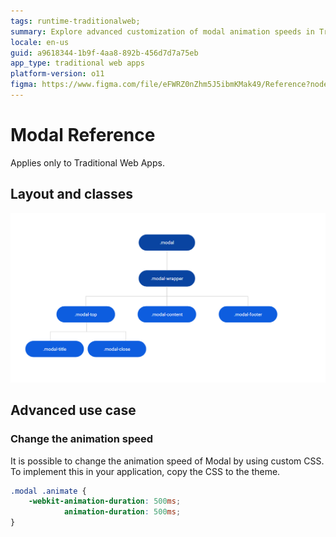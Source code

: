 ```yaml
---
tags: runtime-traditionalweb; 
summary: Explore advanced customization of modal animation speeds in Traditional Web Apps using OutSystems 11 (O11).
locale: en-us
guid: a9618344-1b9f-4aa8-892b-456d7d7a75eb
app_type: traditional web apps
platform-version: o11
figma: https://www.figma.com/file/eFWRZ0nZhm5J5ibmKMak49/Reference?node-id=615:525
---
```


# Modal Reference

<div class="info" markdown="1">

Applies only to Traditional Web Apps.

</div>

## Layout and classes

![Diagram illustrating the layout and classes of a Modal component in Traditional Web Apps](images/modal-5-diag.png "Modal Layout and Classes Diagram")

## Advanced use case

### Change the animation speed

It is possible to change the animation speed of Modal by using custom CSS. To implement this in your application, copy the CSS to the theme.

```css
.modal .animate {
    -webkit-animation-duration: 500ms;
            animation-duration: 500ms;
}
```
